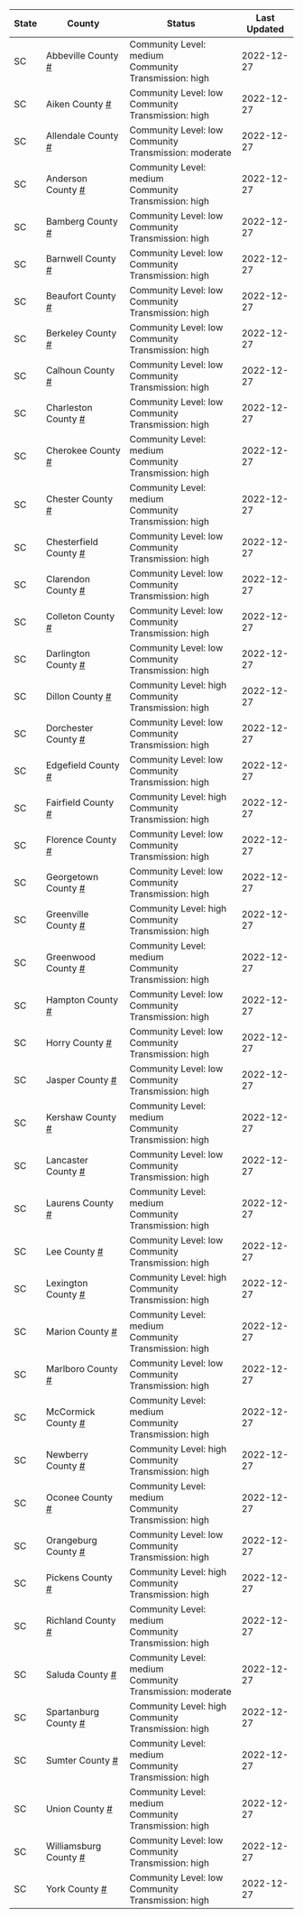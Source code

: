 State | County | Status | Last Updated
--- | --- | --- | --- 
SC | Abbeville County <a href="#abbeville_county">#</a> | <a name="abbeville_county"></a>Community Level: medium<br/>Community Transmission: high | 2022-12-27
SC | Aiken County <a href="#aiken_county">#</a> | <a name="aiken_county"></a>Community Level: low<br/>Community Transmission: high | 2022-12-27
SC | Allendale County <a href="#allendale_county">#</a> | <a name="allendale_county"></a>Community Level: low<br/>Community Transmission: moderate | 2022-12-27
SC | Anderson County <a href="#anderson_county">#</a> | <a name="anderson_county"></a>Community Level: medium<br/>Community Transmission: high | 2022-12-27
SC | Bamberg County <a href="#bamberg_county">#</a> | <a name="bamberg_county"></a>Community Level: low<br/>Community Transmission: high | 2022-12-27
SC | Barnwell County <a href="#barnwell_county">#</a> | <a name="barnwell_county"></a>Community Level: low<br/>Community Transmission: high | 2022-12-27
SC | Beaufort County <a href="#beaufort_county">#</a> | <a name="beaufort_county"></a>Community Level: low<br/>Community Transmission: high | 2022-12-27
SC | Berkeley County <a href="#berkeley_county">#</a> | <a name="berkeley_county"></a>Community Level: low<br/>Community Transmission: high | 2022-12-27
SC | Calhoun County <a href="#calhoun_county">#</a> | <a name="calhoun_county"></a>Community Level: low<br/>Community Transmission: high | 2022-12-27
SC | Charleston County <a href="#charleston_county">#</a> | <a name="charleston_county"></a>Community Level: low<br/>Community Transmission: high | 2022-12-27
SC | Cherokee County <a href="#cherokee_county">#</a> | <a name="cherokee_county"></a>Community Level: medium<br/>Community Transmission: high | 2022-12-27
SC | Chester County <a href="#chester_county">#</a> | <a name="chester_county"></a>Community Level: medium<br/>Community Transmission: high | 2022-12-27
SC | Chesterfield County <a href="#chesterfield_county">#</a> | <a name="chesterfield_county"></a>Community Level: low<br/>Community Transmission: high | 2022-12-27
SC | Clarendon County <a href="#clarendon_county">#</a> | <a name="clarendon_county"></a>Community Level: low<br/>Community Transmission: high | 2022-12-27
SC | Colleton County <a href="#colleton_county">#</a> | <a name="colleton_county"></a>Community Level: low<br/>Community Transmission: high | 2022-12-27
SC | Darlington County <a href="#darlington_county">#</a> | <a name="darlington_county"></a>Community Level: low<br/>Community Transmission: high | 2022-12-27
SC | Dillon County <a href="#dillon_county">#</a> | <a name="dillon_county"></a>Community Level: high<br/>Community Transmission: high | 2022-12-27
SC | Dorchester County <a href="#dorchester_county">#</a> | <a name="dorchester_county"></a>Community Level: low<br/>Community Transmission: high | 2022-12-27
SC | Edgefield County <a href="#edgefield_county">#</a> | <a name="edgefield_county"></a>Community Level: low<br/>Community Transmission: high | 2022-12-27
SC | Fairfield County <a href="#fairfield_county">#</a> | <a name="fairfield_county"></a>Community Level: high<br/>Community Transmission: high | 2022-12-27
SC | Florence County <a href="#florence_county">#</a> | <a name="florence_county"></a>Community Level: low<br/>Community Transmission: high | 2022-12-27
SC | Georgetown County <a href="#georgetown_county">#</a> | <a name="georgetown_county"></a>Community Level: low<br/>Community Transmission: high | 2022-12-27
SC | Greenville County <a href="#greenville_county">#</a> | <a name="greenville_county"></a>Community Level: high<br/>Community Transmission: high | 2022-12-27
SC | Greenwood County <a href="#greenwood_county">#</a> | <a name="greenwood_county"></a>Community Level: medium<br/>Community Transmission: high | 2022-12-27
SC | Hampton County <a href="#hampton_county">#</a> | <a name="hampton_county"></a>Community Level: low<br/>Community Transmission: high | 2022-12-27
SC | Horry County <a href="#horry_county">#</a> | <a name="horry_county"></a>Community Level: low<br/>Community Transmission: high | 2022-12-27
SC | Jasper County <a href="#jasper_county">#</a> | <a name="jasper_county"></a>Community Level: low<br/>Community Transmission: high | 2022-12-27
SC | Kershaw County <a href="#kershaw_county">#</a> | <a name="kershaw_county"></a>Community Level: medium<br/>Community Transmission: high | 2022-12-27
SC | Lancaster County <a href="#lancaster_county">#</a> | <a name="lancaster_county"></a>Community Level: low<br/>Community Transmission: high | 2022-12-27
SC | Laurens County <a href="#laurens_county">#</a> | <a name="laurens_county"></a>Community Level: medium<br/>Community Transmission: high | 2022-12-27
SC | Lee County <a href="#lee_county">#</a> | <a name="lee_county"></a>Community Level: low<br/>Community Transmission: high | 2022-12-27
SC | Lexington County <a href="#lexington_county">#</a> | <a name="lexington_county"></a>Community Level: high<br/>Community Transmission: high | 2022-12-27
SC | Marion County <a href="#marion_county">#</a> | <a name="marion_county"></a>Community Level: medium<br/>Community Transmission: high | 2022-12-27
SC | Marlboro County <a href="#marlboro_county">#</a> | <a name="marlboro_county"></a>Community Level: low<br/>Community Transmission: high | 2022-12-27
SC | McCormick County <a href="#mccormick_county">#</a> | <a name="mccormick_county"></a>Community Level: medium<br/>Community Transmission: high | 2022-12-27
SC | Newberry County <a href="#newberry_county">#</a> | <a name="newberry_county"></a>Community Level: high<br/>Community Transmission: high | 2022-12-27
SC | Oconee County <a href="#oconee_county">#</a> | <a name="oconee_county"></a>Community Level: medium<br/>Community Transmission: high | 2022-12-27
SC | Orangeburg County <a href="#orangeburg_county">#</a> | <a name="orangeburg_county"></a>Community Level: low<br/>Community Transmission: high | 2022-12-27
SC | Pickens County <a href="#pickens_county">#</a> | <a name="pickens_county"></a>Community Level: high<br/>Community Transmission: high | 2022-12-27
SC | Richland County <a href="#richland_county">#</a> | <a name="richland_county"></a>Community Level: medium<br/>Community Transmission: high | 2022-12-27
SC | Saluda County <a href="#saluda_county">#</a> | <a name="saluda_county"></a>Community Level: medium<br/>Community Transmission: moderate | 2022-12-27
SC | Spartanburg County <a href="#spartanburg_county">#</a> | <a name="spartanburg_county"></a>Community Level: high<br/>Community Transmission: high | 2022-12-27
SC | Sumter County <a href="#sumter_county">#</a> | <a name="sumter_county"></a>Community Level: medium<br/>Community Transmission: high | 2022-12-27
SC | Union County <a href="#union_county">#</a> | <a name="union_county"></a>Community Level: medium<br/>Community Transmission: high | 2022-12-27
SC | Williamsburg County <a href="#williamsburg_county">#</a> | <a name="williamsburg_county"></a>Community Level: low<br/>Community Transmission: high | 2022-12-27
SC | York County <a href="#york_county">#</a> | <a name="york_county"></a>Community Level: low<br/>Community Transmission: high | 2022-12-27
